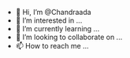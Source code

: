 - 👋 Hi, I’m @Chandraada
- 👀 I’m interested in ...
- 🌱 I’m currently learning ...
- 💞️ I’m looking to collaborate on ...
- 📫 How to reach me ...

<!---
Chandraada/Chandraada is a ✨ special ✨ repository because its `README.md` (this file) appears on your GitHub profile.
You can click the Preview link to take a look at your changes.
--->
